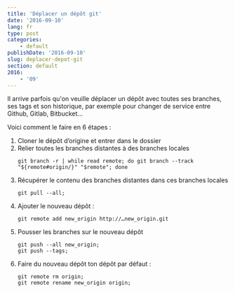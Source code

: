 ```yaml
---
title: 'Déplacer un dépôt git'
date: '2016-09-10'
lang: fr
type: post
categories:
    - default
publishDate: '2016-09-10'
slug: deplacer-depot-git
section: default
2016:
    - '09'
---
```


Il arrive parfois qu'on veuille déplacer un dépôt avec toutes ses branches, ses tags et son historique, par exemple pour changer de service entre Github, Gitlab, Bitbucket…

<!--more-->

Voici comment le faire en 6 étapes :

1. Cloner le dépôt d’origine et entrer dans le dossier
1. Relier toutes les branches distantes à des branches locales
    ```
    git branch -r | while read remote; do git branch --track "${remote#origin/}" "$remote"; done
    ```
1. Récupérer le contenu des branches distantes dans ces branches locales
    ```
    git pull --all;
    ```
1. Ajouter le nouveau dépôt :
    ```
    git remote add new_origin http://…new_origin.git
    ```
1. Pousser les branches sur le nouveau dépôt
    ```
    git push --all new_origin;
    git push --tags;
    ```
1. Faire du nouveau dépôt ton dépôt par défaut :
    ```
    git remote rm origin;
    git remote rename new_origin origin;
    ```